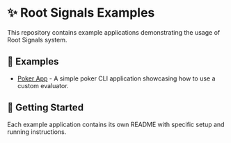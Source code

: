 # ✨ Root Signals Examples

This repository contains example applications demonstrating the usage of Root Signals system.

## 📱 Examples

- [Poker App](./poker-app) - A simple poker CLI application showcasing how to use a custom evaluator.

## 📖 Getting Started

Each example application contains its own README with specific setup and running instructions.

